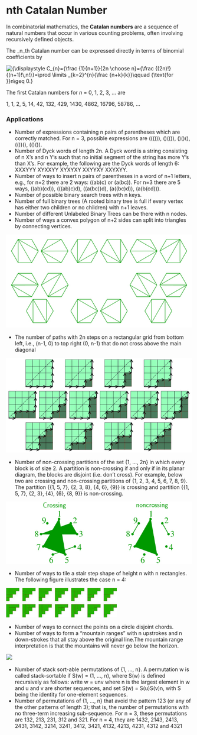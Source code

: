 # nth Catalan Number

In combinatorial mathematics, the **Catalan numbers** are a sequence of natural numbers that occur in various counting problems, often involving recursively defined objects.

The _n_th Catalan number can be expressed directly in terms of binomial coefficients by

&#x20;![{\displaystyle C\_{n}={\frac {1}{n+1\}}{2n \choose n}={\frac {(2n)!}{(n+1)!\\,n!\}}=\prod \limits \_{k=2}^{n}{\frac {n+k}{k\}}\qquad {\text{for \}}n\geq 0.}](https://wikimedia.org/api/rest\_v1/media/math/render/svg/58374aa2b2e2c016a5b313e2bbd59940a2e1a5f9)

The first Catalan numbers for _n_ = 0, 1, 2, 3, ... are

1, 1, 2, 5, 14, 42, 132, 429, 1430, 4862, 16796, 58786, ...

### Applications

* Number of expressions containing n pairs of parentheses which are correctly matched. For n = 3, possible expressions are ((())), ()(()), ()()(), (())(), (()()).
* Number of Dyck words of length 2n. A Dyck word is a string consisting of n X’s and n Y’s such that no initial segment of the string has more Y’s than X’s.  For example, the following are the Dyck words of length 6: XXXYYY     XYXXYY     XYXYXY     XXYYXY     XXYXYY.
* Number of ways to insert n pairs of parentheses in a word of n+1 letters, e.g., for n=2 there are 2 ways: ((ab)c) or (a(bc)). For n=3 there are 5 ways, ((ab)(cd)), (((ab)c)d), ((a(bc))d), (a((bc)d)), (a(b(cd))).
* Number of possible binary search trees with n keys.
* Number of full binary trees (A rooted binary tree is full if every vertex has either two children or no children) with n+1 leaves.
* Number of different Unlabeled Binary Trees can be there with n nodes.
* Number of ways a convex polygon of n+2 sides can split into triangles by connecting vertices.

![](<../../.gitbook/assets/image (66).png>)

* The number of paths with 2n steps on a rectangular grid from bottom left, i.e., (n-1, 0) to top right (0, n-1) that do not cross above the main diagonal

![](<../../.gitbook/assets/image (59).png>)

* Number of non-crossing partitions of the set {1, …, 2n} in which every block is of size 2. A partition is non-crossing if and only if in its planar diagram, the blocks are disjoint (i.e. don’t cross). For example, below two are crossing and non-crossing partitions of {1, 2, 3, 4, 5, 6, 7, 8, 9}.  The partition \{{1, 5, 7},  {2, 3, 8}, {4, 6}, {9\}} is crossing and partition \{{1, 5, 7}, {2, 3}, {4}, {6}, {8, 9\}} is non-crossing.

![](<../../.gitbook/assets/image (64).png>)

* Number of ways to tile a stair step shape of height n with n rectangles. The following figure illustrates the case n = 4:

![](<../../.gitbook/assets/image (56).png>)

* Number of ways to connect the points on a circle disjoint chords.
* Number of ways to form a “mountain ranges” with n upstrokes and n down-strokes that all stay above the original line.The mountain range interpretation is that the mountains will never go below the horizon.

![](https://media.geeksforgeeks.org/wp-content/uploads/Mountain\_Ranges-copy.jpg)

* Number of stack sort-able permutations of {1, …, n}. A permutation w is called stack-sortable if S(w) = (1, …, n), where S(w) is defined recursively as follows: write w = unv where n is the largest element in w and u and v are shorter sequences, and set S(w) = S(u)S(v)n, with S being the identity for one-element sequences.
* Number of permutations of {1, …, n} that avoid the pattern 123 (or any of the other patterns of length 3); that is, the number of permutations with no three-term increasing sub-sequence. For n = 3, these permutations are 132, 213, 231, 312 and 321. For n = 4, they are 1432, 2143, 2413, 2431, 3142, 3214, 3241, 3412, 3421, 4132, 4213, 4231, 4312 and 4321
